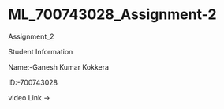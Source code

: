 # ML_700743028_Assignment-2

Assignment_2

Student Information

Name:-Ganesh Kumar Kokkera

ID:-700743028

video Link -> 
